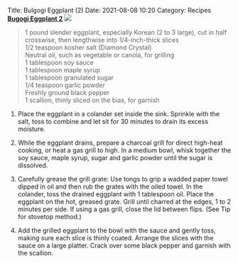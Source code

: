 Title: Bulgogi Eggplant (2)
Date: 2021-08-08 10:20
Category: Recipes
__[Bugogi Eggplant 2](https://cooking.nytimes.com/recipes/1022421-bulgogi-eggplant)__
<img src='https://static01.nyt.com/images/2021/07/28/dining/23bulgogi-rex-eggplant/merlin_190467426_18f6a945-8601-4492-a9a2-48dec394898d-articleLarge.jpg'>

> 1 pound slender eggplant, especially Korean (2 to 3 large), cut in half crosswise, then lengthwise into 1/4-inch-thick slices    
1/2 teaspoon kosher salt (Diamond Crystal)<br>
Neutral oil, such as vegetable or canola, for grilling<br>
1 tablespoon soy sauce<br>
1 tablespoon maple syrup<br>
1 tablespoon granulated sugar<br>
1/4 teaspoon garlic powder<br>
Freshly ground black pepper<br>
1 scallion, thinly sliced on the bias, for garnish<br>

1. Place the eggplant in a colander set inside the sink. Sprinkle with the salt, toss to combine and let sit for 30 minutes to drain its excess moisture.

1. While the eggplant drains, prepare a charcoal grill for direct high-heat cooking, or heat a gas grill to high. In a medium bowl, whisk together the soy sauce, maple syrup, sugar and garlic powder until the sugar is dissolved.

1. Carefully grease the grill grate: Use tongs to grip a wadded paper towel dipped in oil and then rub the grates with the oiled towel. In the colander, toss the drained eggplant with 1 tablespoon oil. Place the eggplant on the hot, greased grate. Grill until charred at the edges, 1 to 2 minutes per side. If using a gas grill, close the lid between flips. (See Tip for stovetop method.)

1. Add the grilled eggplant to the bowl with the sauce and gently toss, making sure each slice is thinly coated. Arrange the slices with the sauce on a large platter. Crack over some black pepper and garnish with the scallion.